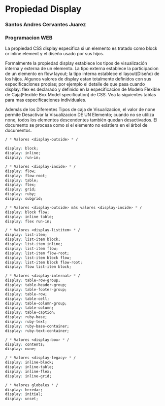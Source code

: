 # **Propiedad Display** 

### Santos Andres Cervantes Juarez
### Programacion WEB

La propiedad CSS display especifica si un elemento es tratado como block or inline element y el diseño usado por sus hijos.

Formalmente la propiedad display establece los tipos de visualización interna y externa de un elemento. La tipo externa establece la participacion de un elemento en flow layout; la tipo interna establece el layout(Diseño) de los hijos. Algunos valores de display estan totalmente definidos con sus especificaciones propias; por ejemplo el detalle de que pasa cuando display: flex es declarado y definido en la especificacion de Modelo Flexible de Caja(Flexible Box Model specification) de CSS. Vea la siguientes tablas para mas especificaciones individuales.

Además de los Diferentes Tipos de caja de Visualizacion, el valor de none permite Desactivar la Visualizacion DE UN Elemento; cuando no se utiliza none, todos los elementos descendentes también quedan desactivados. El documento se procesa como si el elemento no existiera en el árbol de documentos.

```Css
/ * Valores <display-outside> * /

display: block;
display: inline;
display: run-in;

/ * Valores <display-inside> * /
display: flow;
display: flow-root;
display: table;
display: flex;
display: grid;
display: ruby;
display: subgrid;

/ * Valores <display-outside> más valores <display-inside> * /
display: block flow;
display: inline table;
display: flex run-in;

/ * Valores <display-listitem> * /
display: list-item;
display: list-item block;
display: list-item inline;
display: list-item flow;
display: list-item flow-root;
display: list-item block flow;
display: list-item block flow-root;
display: flow list-item block;

/ * Valores <display-internal> * /
display: table-row-group;
display: table-header-group;
display: table-footer-group;
display: table-row;
display: table-cell;
display: table-column-group;
display: table-column;
display: table-caption;
display: ruby-base;
display: ruby-text;
display: ruby-base-container;
display: ruby-text-container;

/ * Valores <display-box> * /
display: contents;
display: none;

/ * Valores <display-legacy> * /
display: inline-block;
display: inline-table;
display: inline-flex;
display: inline-grid;

/ * Valores globales * /
display: heredar;
display: initial;
display: unset;
```